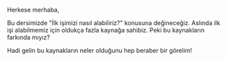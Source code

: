 Herkese merhaba,

Bu dersimizde "İlk işimizi nasıl alabiliriz?" konusuna değineceğiz. Aslında ilk işi alabilmemiz için oldukça fazla kaynağa sahibiz. Peki bu kaynakların farkında mıyız?

Hadi gelin bu kaynakların neler olduğunu hep beraber bir görelim!
